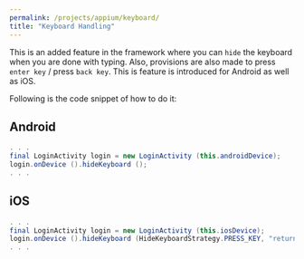```yaml
---
permalink: /projects/appium/keyboard/
title: "Keyboard Handling"
---
```


This is an added feature in the framework where you can `hide` the keyboard when you are done with typing.
Also, provisions are also made to press `enter key` / press `back key`.
This is feature is introduced for Android as well as iOS.

Following is the code snippet of how to do it:

## Android

```java
. . .
final LoginActivity login = new LoginActivity (this.androidDevice);
login.onDevice ().hideKeyboard ();
. . .
```

## iOS

```java
. . .
final LoginActivity login = new LoginActivity (this.iosDevice);
login.onDevice ().hideKeyboard (HideKeyboardStrategy.PRESS_KEY, "return");
. . .
```
